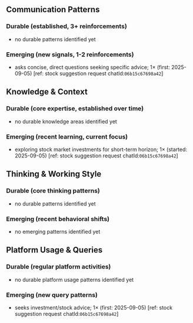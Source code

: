 ## Communication Patterns
### Durable (established, 3+ reinforcements)
- no durable patterns identified yet

### Emerging (new signals, 1-2 reinforcements)
- asks concise, direct questions seeking specific advice; 1× (first: 2025-09-05) [ref: stock suggestion request chatId:`06b15c67698a42`]

## Knowledge & Context
### Durable (core expertise, established over time)
- no durable knowledge areas identified yet

### Emerging (recent learning, current focus)
- exploring stock market investments for short-term horizon; 1× (started: 2025-09-05) [ref: stock suggestion request chatId:`06b15c67698a42`]

## Thinking & Working Style
### Durable (core thinking patterns)
- no durable patterns identified yet

### Emerging (recent behavioral shifts)
- no emerging patterns identified yet

## Platform Usage & Queries
### Durable (regular platform activities)
- no durable platform usage patterns identified yet

### Emerging (new query patterns)
- seeks investment/stock advice; 1× (first: 2025-09-05) [ref: stock suggestion request chatId:`06b15c67698a42`]